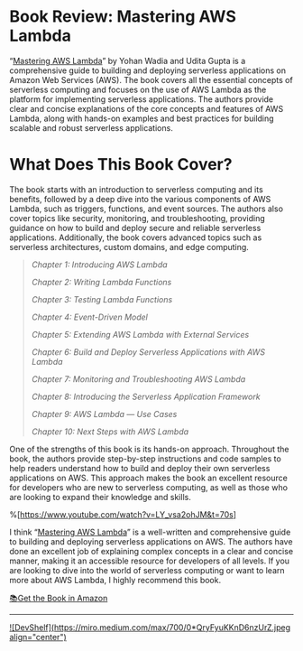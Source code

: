 # Book Review: Mastering AWS Lambda

“[Mastering AWS Lambda](https://rebrand.ly/devshelf-002)” by Yohan Wadia and Udita Gupta is a comprehensive guide to building and deploying serverless applications on Amazon Web Services (AWS). The book covers all the essential concepts of serverless computing and focuses on the use of AWS Lambda as the platform for implementing serverless applications. The authors provide clear and concise explanations of the core concepts and features of AWS Lambda, along with hands-on examples and best practices for building scalable and robust serverless applications.

# **What Does This Book Cover?**

The book starts with an introduction to serverless computing and its benefits, followed by a deep dive into the various components of AWS Lambda, such as triggers, functions, and event sources. The authors also cover topics like security, monitoring, and troubleshooting, providing guidance on how to build and deploy secure and reliable serverless applications. Additionally, the book covers advanced topics such as serverless architectures, custom domains, and edge computing.

> *Chapter 1: Introducing AWS Lambda*
> 
> *Chapter 2: Writing Lambda Functions*
> 
> *Chapter 3: Testing Lambda Functions*
> 
> *Chapter 4: Event-Driven Model*
> 
> *Chapter 5: Extending AWS Lambda with External Services*
> 
> *Chapter 6: Build and Deploy Serverless Applications with AWS Lambda*
> 
> *Chapter 7: Monitoring and Troubleshooting AWS Lambda*
> 
> *Chapter 8: Introducing the Serverless Application Framework*
> 
> *Chapter 9: AWS Lambda — Use Cases*
> 
> *Chapter 10: Next Steps with AWS Lambda*

One of the strengths of this book is its hands-on approach. Throughout the book, the authors provide step-by-step instructions and code samples to help readers understand how to build and deploy their own serverless applications on AWS. This approach makes the book an excellent resource for developers who are new to serverless computing, as well as those who are looking to expand their knowledge and skills.

%[https://www.youtube.com/watch?v=LY_vsa2ohJM&t=70s] 

I think “[Mastering AWS Lambda](https://rebrand.ly/devshelf-002)” is a well-written and comprehensive guide to building and deploying serverless applications on AWS. The authors have done an excellent job of explaining complex concepts in a clear and concise manner, making it an accessible resource for developers of all levels. If you are looking to dive into the world of serverless computing or want to learn more about AWS Lambda, I highly recommend this book.

[📚](https://emojipedia.org/books/)[Get the Book in Amazon](https://rebrand.ly/devshelf-002)

---

[![DevShelf](https://miro.medium.com/max/700/0*QryFyuKKnD6nzUrZ.jpeg align="center")](https://devshelf.co)